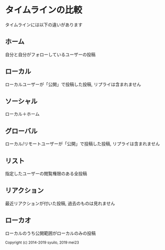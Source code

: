 # タイムラインの比較

タイムラインには以下の違いがあります

## ホーム
自分と自分がフォローしているユーザーの投稿

## ローカル
ローカルユーザーが「公開」で投稿した投稿, リプライは含まれません

## ソーシャル
ローカル＋ホーム

## グローバル
ローカル/リモートユーザーが「公開」で投稿した投稿, リプライは含まれません

## リスト
指定したユーザーの閲覧権限のある全投稿

## リアクション
最近リアクションが付いた投稿, 過去のものは見れません

## ローカオ
ローカルのうち公開範囲がローカルのみの投稿

<div class="copyright"><small>Copyright (c) 2014-2019 syuilo, 2019 mei23</small></div>
